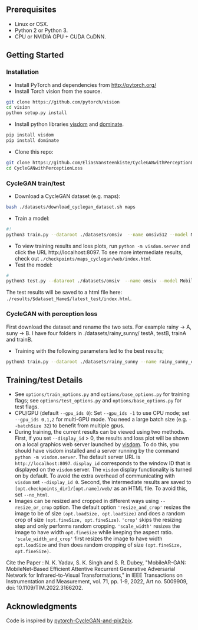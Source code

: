 
## Prerequisites
- Linux or OSX.
- Python 2 or Python 3.
- CPU or NVIDIA GPU + CUDA CuDNN.

## Getting Started
### Installation
- Install PyTorch and dependencies from http://pytorch.org/
- Install Torch vision from the source.
```bash
git clone https://github.com/pytorch/vision
cd vision
python setup.py install
```
- Install python libraries [visdom](https://github.com/facebookresearch/visdom) and [dominate](https://github.com/Knio/dominate).
```bash
pip install visdom
pip install dominate
```
- Clone this repo:
```bash
git clone https://github.com/EliasVansteenkiste/CycleGANwithPerceptionLoss
cd CycleGANwithPerceptionLoss
```

### CycleGAN train/test
- Download a CycleGAN dataset (e.g. maps):
```bash
bash ./datasets/download_cyclegan_dataset.sh maps
```
- Train a model:
```bash
#!
python3 train.py --dataroot ./datasets/omsiv  --name omsiv512 --model MobleAR --no_dropout --gpu_ids 0  --display_id 0 --dataset_mode aligned
```
- To view training results and loss plots, run `python -m visdom.server` and click the URL http://localhost:8097. To see more intermediate results, check out `./checkpoints/maps_cyclegan/web/index.html`
- Test the model:
```bash
#
python3 test.py --dataroot ./datasets/omsiv  --name omsiv --model MobileAR --no_dropout --gpu_ids 0  --display_id 0 --dataset_mode aligned
```
The test results will be saved to a html file here: `./results/$dataset_Name$/latest_test/index.html`.

### CycleGAN with perception loss
First download the dataset and rename the two sets. For example rainy -> A, suny -> B. I have four folders in ./datasets/rainy_sunny/
testA,  testB, trainA and trainB.

- Training with the following parameters led to the best results;
```bash
python3 train.py --dataroot ./datasets/rainy_sunny --name rainy_sunny_cyclegan --model cycle_gan --no_dropout --batchSize 3 --display_id 0 --niter 200 --niter_decay 200 --lambda_A 10.0 --lambda_B 10.0 --lambda_feat 1.0
```


## Training/test Details
- See `options/train_options.py` and `options/base_options.py` for training flags; see `options/test_options.py` and `options/base_options.py` for test flags.
- CPU/GPU (default `--gpu_ids 0`): Set `--gpu_ids -1` to use CPU mode; set `--gpu_ids 0,1,2` for multi-GPU mode. You need a large batch size (e.g. `--batchSize 32`) to benefit from multiple gpus.  
- During training, the current results can be viewed using two methods. First, if you set `--display_id` > 0, the results and loss plot will be shown on a local graphics web server launched by [visdom](https://github.com/facebookresearch/visdom). To do this, you should have visdom installed and a server running by the command `python -m visdom.server`. The default server URL is `http://localhost:8097`. `display_id` corresponds to the window ID that is displayed on the `visdom` server. The `visdom` display functionality is turned on by default. To avoid the extra overhead of communicating with `visdom` set `--display_id 0`. Second, the intermediate results are saved to `[opt.checkpoints_dir]/[opt.name]/web/` as an HTML file. To avoid this, set `--no_html`.
- Images can be resized and cropped in different ways using `--resize_or_crop` option. The default option `'resize_and_crop'` resizes the image to be of size `(opt.loadSize, opt.loadSize)` and does a random crop of size `(opt.fineSize, opt.fineSize)`. `'crop'` skips the resizing step and only performs random cropping. `'scale_width'` resizes the image to have width `opt.fineSize` while keeping the aspect ratio. `'scale_width_and_crop'` first resizes the image to have width `opt.loadSize` and then does random cropping of size `(opt.fineSize, opt.fineSize)`.


Cite the Paper : N. K. Yadav, S. K. Singh and S. R. Dubey, "MobileAR-GAN: MobileNet-Based Efficient Attentive Recurrent Generative Adversarial Network for Infrared-to-Visual Transformations," in IEEE Transactions on Instrumentation and Measurement, vol. 71, pp. 1-9, 2022, Art no. 5009909, doi: 10.1109/TIM.2022.3166202.


## Acknowledgments
Code is inspired by [pytorch-CycleGAN-and-pix2pix](https://github.com/junyanz/pytorch-CycleGAN-and-pix2pix).
